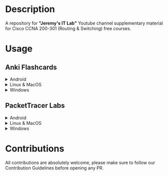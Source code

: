 # Description

A repository for **"Jeremy's IT Lab"** Youtube channel supplementary material for Cisco CCNA 200-301 (Routing & Switching) free courses.

# Usage

## Anki Flashcards

<details>
<summary>Android</summary>
<br>

- Download `AnkiDroid` from the Google `Playstore`
- Three-dots icon `⋮`
- Press `Import` 
- Select Flashcard you want to study
</details>

<details>
<summary>Linux & MacOS</summary>
<br>

Download `Anki` from `https://apps.ankiweb.net/` or use Ankiweb online `https://ankiweb.net/` straight from the web browser.
<details>
<summary>Archlinux</summary>
<br>
Archlinux users can install `anki` package from the AUR:
<pre>$ yay -S anki</pre>
</details>
</details>

<details>
<summary>Windows</summary>
<br>
Download `Anki` from `https://apps.ankiweb.net/` or use Ankiweb online `https://ankiweb.net/` straight from the web browser.
</details>

## PacketTracer Labs

<details>
<summary>Android</summary>
<br>
PacketTracer is not available on Android.
</details>

<details>
<summary>Linux & MacOS</summary>
<br>

- Create free user account `https://www.netacad.com/courses/packet-tracer`
- Download Packetracer
<details>
<summary>Archlinux</summary>
<br>
Archlinux users can install `packettracer` package from the AUR:
<pre>$ yay -S packettracer</pre>
</details>
</details>

<details>
<summary>Windows</summary>
Create free user account `https://www.netacad.com/courses/packet-tracer`
Download Packetracer
</details>

# Contributions

All contributions are absolutely welcome, please make sure to follow our Contribution Guidelines before opening any PR.
